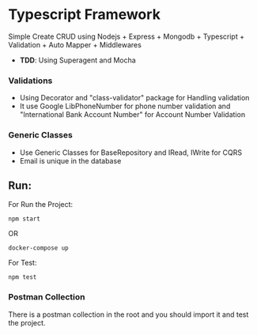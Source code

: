 # Typescript Framework

Simple Create CRUD using Nodejs + Express + Mongodb + Typescript + Validation + Auto Mapper + Middlewares

- **TDD**: Using Superagent and Mocha

### Validations

- Using Decorator and "class-validator" package for Handling validation
- It use Google LibPhoneNumber for phone number validation and "International Bank Account Number" for Account Number Validation

### Generic Classes

- Use Generic Classes for BaseRepository and IRead, IWrite for CQRS
- Email is unique in the database

## Run:

For Run the Project:

```
npm start
```

OR

```
docker-compose up
```

For Test:

```
npm test
```

### Postman Collection

There is a postman collection in the root and you should import it and test the project.
